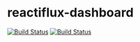reactiflux-dashboard
===

[![Build Status](https://travis-ci.org/Pipend/reactiflux-dashboard.svg?branch=master)](https://travis-ci.org/Pipend/reactiflux-dashboard)
[![Build Status](https://travis-ci.org/Pipend/reactiflux-dashboard.svg?branch=master)](https://travis-ci.org/Pipend/reactiflux-dashboard)